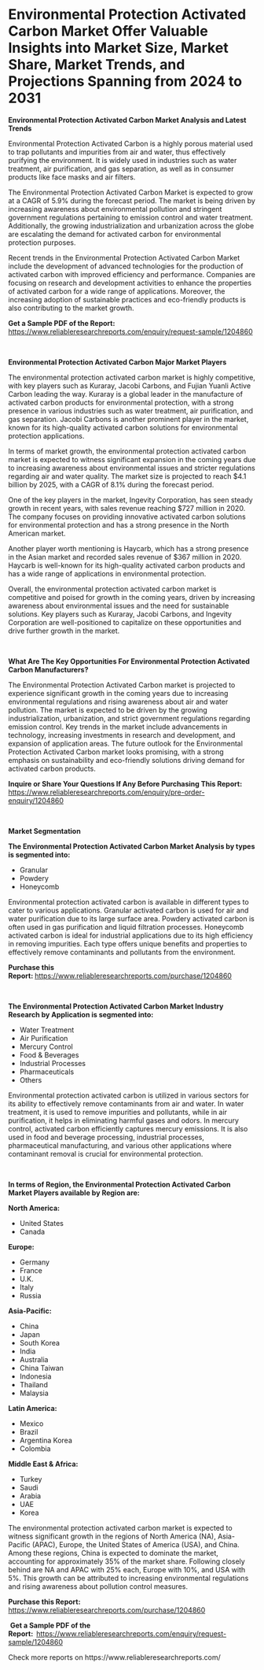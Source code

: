 <p><h1>Environmental Protection Activated Carbon Market Offer Valuable Insights into Market Size, Market Share, Market Trends, and Projections Spanning from 2024 to 2031</h1></p><p><strong>Environmental Protection Activated Carbon Market Analysis and Latest Trends</strong></p>
<p><p>Environmental Protection Activated Carbon is a highly porous material used to trap pollutants and impurities from air and water, thus effectively purifying the environment. It is widely used in industries such as water treatment, air purification, and gas separation, as well as in consumer products like face masks and air filters.</p><p>The Environmental Protection Activated Carbon Market is expected to grow at a CAGR of 5.9% during the forecast period. The market is being driven by increasing awareness about environmental pollution and stringent government regulations pertaining to emission control and water treatment. Additionally, the growing industrialization and urbanization across the globe are escalating the demand for activated carbon for environmental protection purposes.</p><p>Recent trends in the Environmental Protection Activated Carbon Market include the development of advanced technologies for the production of activated carbon with improved efficiency and performance. Companies are focusing on research and development activities to enhance the properties of activated carbon for a wide range of applications. Moreover, the increasing adoption of sustainable practices and eco-friendly products is also contributing to the market growth.</p></p>
<p><strong>Get a Sample PDF of the Report:&nbsp;</strong> <a href="https://www.reliableresearchreports.com/enquiry/request-sample/1204860">https://www.reliableresearchreports.com/enquiry/request-sample/1204860</a></p>
<p>&nbsp;</p>
<p><strong>Environmental Protection Activated Carbon Major Market Players</strong></p>
<p><p>The environmental protection activated carbon market is highly competitive, with key players such as Kuraray, Jacobi Carbons, and Fujian Yuanli Active Carbon leading the way. Kuraray is a global leader in the manufacture of activated carbon products for environmental protection, with a strong presence in various industries such as water treatment, air purification, and gas separation. Jacobi Carbons is another prominent player in the market, known for its high-quality activated carbon solutions for environmental protection applications.</p><p>In terms of market growth, the environmental protection activated carbon market is expected to witness significant expansion in the coming years due to increasing awareness about environmental issues and stricter regulations regarding air and water quality. The market size is projected to reach $4.1 billion by 2025, with a CAGR of 8.1% during the forecast period.</p><p>One of the key players in the market, Ingevity Corporation, has seen steady growth in recent years, with sales revenue reaching $727 million in 2020. The company focuses on providing innovative activated carbon solutions for environmental protection and has a strong presence in the North American market.</p><p>Another player worth mentioning is Haycarb, which has a strong presence in the Asian market and recorded sales revenue of $367 million in 2020. Haycarb is well-known for its high-quality activated carbon products and has a wide range of applications in environmental protection.</p><p>Overall, the environmental protection activated carbon market is competitive and poised for growth in the coming years, driven by increasing awareness about environmental issues and the need for sustainable solutions. Key players such as Kuraray, Jacobi Carbons, and Ingevity Corporation are well-positioned to capitalize on these opportunities and drive further growth in the market.</p></p>
<p>&nbsp;</p>
<p><strong>What Are The Key Opportunities For Environmental Protection Activated Carbon Manufacturers?</strong></p>
<p><p>The Environmental Protection Activated Carbon market is projected to experience significant growth in the coming years due to increasing environmental regulations and rising awareness about air and water pollution. The market is expected to be driven by the growing industrialization, urbanization, and strict government regulations regarding emission control. Key trends in the market include advancements in technology, increasing investments in research and development, and expansion of application areas. The future outlook for the Environmental Protection Activated Carbon market looks promising, with a strong emphasis on sustainability and eco-friendly solutions driving demand for activated carbon products.</p></p>
<p><strong>Inquire or Share Your Questions If Any Before Purchasing This Report:</strong> <a href="https://www.reliableresearchreports.com/enquiry/pre-order-enquiry/1204860">https://www.reliableresearchreports.com/enquiry/pre-order-enquiry/1204860</a></p>
<p>&nbsp;</p>
<p><strong>Market Segmentation</strong></p>
<p><strong>The Environmental Protection Activated Carbon Market Analysis by types is segmented into:</strong></p>
<p><ul><li>Granular</li><li>Powdery</li><li>Honeycomb</li></ul></p>
<p><p>Environmental protection activated carbon is available in different types to cater to various applications. Granular activated carbon is used for air and water purification due to its large surface area. Powdery activated carbon is often used in gas purification and liquid filtration processes. Honeycomb activated carbon is ideal for industrial applications due to its high efficiency in removing impurities. Each type offers unique benefits and properties to effectively remove contaminants and pollutants from the environment.</p></p>
<p><strong>Purchase this Report:&nbsp;</strong><a href="https://www.reliableresearchreports.com/purchase/1204860">https://www.reliableresearchreports.com/purchase/1204860</a></p>
<p>&nbsp;</p>
<p><strong>The Environmental Protection Activated Carbon Market Industry Research by Application is segmented into:</strong></p>
<p><ul><li>Water Treatment</li><li>Air Purification</li><li>Mercury Control</li><li>Food & Beverages</li><li>Industrial Processes</li><li>Pharmaceuticals</li><li>Others</li></ul></p>
<p><p>Environmental protection activated carbon is utilized in various sectors for its ability to effectively remove contaminants from air and water. In water treatment, it is used to remove impurities and pollutants, while in air purification, it helps in eliminating harmful gases and odors. In mercury control, activated carbon efficiently captures mercury emissions. It is also used in food and beverage processing, industrial processes, pharmaceutical manufacturing, and various other applications where contaminant removal is crucial for environmental protection.</p></p>
<p>&nbsp;</p>
<p><strong>In terms of Region, the Environmental Protection Activated Carbon Market Players available by Region are:</strong></p>
<p>
    <p> <strong> North America: </strong>
        <ul>
            <li>United States</li>
            <li>Canada</li>
        </ul>
        </p> 
    <p> <strong> Europe: </strong>
        <ul>
            <li>Germany</li>
            <li>France</li>
            <li>U.K.</li>
            <li>Italy</li>
            <li>Russia</li>
        </ul>
        </p> 
    <p> <strong> Asia-Pacific: </strong>
        <ul>
            <li>China</li>
            <li>Japan</li>
            <li>South Korea</li>
            <li>India</li>
            <li>Australia</li>
            <li>China Taiwan</li>
            <li>Indonesia</li>
            <li>Thailand</li>
            <li>Malaysia</li>
        </ul>
        </p> 
    <p> <strong> Latin America: </strong>
        <ul>
            <li>Mexico</li>
            <li>Brazil</li>
            <li>Argentina Korea</li>
            <li>Colombia</li>
        </ul>
        </p> 
    <p> <strong> Middle East & Africa: </strong>
        <ul>
            <li>Turkey</li>
            <li>Saudi</li>
            <li>Arabia</li>
            <li>UAE</li>
            <li>Korea</li>
        </ul>
    </p>
    </p>
<p><p>The environmental protection activated carbon market is expected to witness significant growth in the regions of North America (NA), Asia-Pacific (APAC), Europe, the United States of America (USA), and China. Among these regions, China is expected to dominate the market, accounting for approximately 35% of the market share. Following closely behind are NA and APAC with 25% each, Europe with 10%, and USA with 5%. This growth can be attributed to increasing environmental regulations and rising awareness about pollution control measures.</p></p>
<p><strong>Purchase this Report: </strong><a href="https://www.reliableresearchreports.com/purchase/1204860">https://www.reliableresearchreports.com/purchase/1204860</a></p>
<p>&nbsp;<strong>Get a Sample PDF of the Report:&nbsp;&nbsp;</strong><a href="https://www.reliableresearchreports.com/enquiry/request-sample/1204860">https://www.reliableresearchreports.com/enquiry/request-sample/1204860</a></p>
<p><strong></strong></p>
<p>Check more reports on https://www.reliableresearchreports.com/</p>
